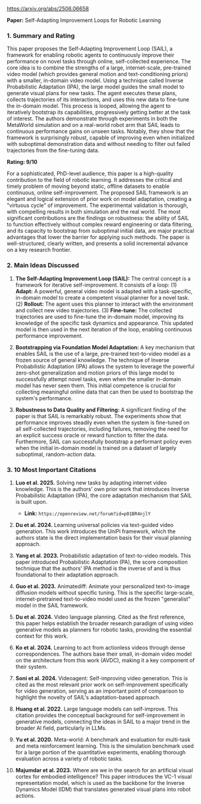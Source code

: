 https://arxiv.org/abs/2506.06658

**Paper:** Self-Adapting Improvement Loops for Robotic Learning

### 1. Summary and Rating

This paper proposes the Self-Adapting Improvement Loop (SAIL), a framework for enabling robotic agents to continuously improve their performance on novel tasks through online, self-collected experience. The core idea is to combine the strengths of a large, internet-scale, pre-trained video model (which provides general motion and text-conditioning priors) with a smaller, in-domain video model. Using a technique called Inverse Probabilistic Adaptation (IPA), the large model guides the small model to generate visual plans for new tasks. The agent executes these plans, collects trajectories of its interactions, and uses this new data to fine-tune the in-domain model. This process is looped, allowing the agent to iteratively bootstrap its capabilities, progressively getting better at the task of interest. The authors demonstrate through experiments in both the MetaWorld simulation and on a real-world robot arm that SAIL leads to continuous performance gains on unseen tasks. Notably, they show that the framework is surprisingly robust, capable of improving even when initialized with suboptimal demonstration data and without needing to filter out failed trajectories from the fine-tuning data.

**Rating: 9/10**

For a sophisticated, PhD-level audience, this paper is a high-quality contribution to the field of robotic learning. It addresses the critical and timely problem of moving beyond static, offline datasets to enable continuous, online self-improvement. The proposed SAIL framework is an elegant and logical extension of prior work on model adaptation, creating a "virtuous cycle" of improvement. The experimental validation is thorough, with compelling results in both simulation and the real world. The most significant contributions are the findings on robustness: the ability of SAIL to function effectively without complex reward engineering or data filtering, and its capacity to bootstrap from suboptimal initial data, are major practical advantages that lower the barrier for applying such methods. The paper is well-structured, clearly written, and presents a solid incremental advance on a key research frontier.

### 2. Main Ideas Discussed

1.  **The Self-Adapting Improvement Loop (SAIL):** The central concept is a framework for iterative self-improvement. It consists of a loop: (1) **Adapt:** A powerful, general video model is adapted with a task-specific, in-domain model to create a competent visual planner for a novel task. (2) **Rollout:** The agent uses this planner to interact with the environment and collect new video trajectories. (3) **Fine-tune:** The collected trajectories are used to fine-tune the in-domain model, improving its knowledge of the specific task dynamics and appearance. This updated model is then used in the next iteration of the loop, enabling continuous performance improvement.

2.  **Bootstrapping via Foundation Model Adaptation:** A key mechanism that enables SAIL is the use of a large, pre-trained text-to-video model as a frozen source of general knowledge. The technique of Inverse Probabilistic Adaptation (IPA) allows the system to leverage the powerful zero-shot generalization and motion priors of this large model to successfully attempt novel tasks, even when the smaller in-domain model has never seen them. This initial competence is crucial for collecting meaningful online data that can then be used to bootstrap the system's performance.

3.  **Robustness to Data Quality and Filtering:** A significant finding of the paper is that SAIL is remarkably robust. The experiments show that performance improves steadily even when the system is fine-tuned on all self-collected trajectories, including failures, removing the need for an explicit success oracle or reward function to filter the data. Furthermore, SAIL can successfully bootstrap a performant policy even when the initial in-domain model is trained on a dataset of largely suboptimal, random-action data.

### 3. 10 Most Important Citations

1.  **Luo et al. 2025.** Solving new tasks by adapting internet video knowledge. This is the authors' own prior work that introduces Inverse Probabilistic Adaptation (IPA), the core adaptation mechanism that SAIL is built upon.
    *   **Link:** `https://openreview.net/forum?id=p01BR4njlY`

2.  **Du et al. 2024.** Learning universal policies via text-guided video generation. This work introduces the UniPi framework, which the authors state is the direct implementation basis for their visual planning approach.
    
3.  **Yang et al. 2023.** Probabilistic adaptation of text-to-video models. This paper introduced Probabilistic Adaptation (PA), the score composition technique that the authors' IPA method is the inverse of and is thus foundational to their adaptation approach.
    
4.  **Guo et al. 2023.** Animatediff: Animate your personalized text-to-image diffusion models without specific tuning. This is the specific large-scale, internet-pretrained text-to-video model used as the frozen "generalist" model in the SAIL framework.

5.  **Du et al. 2024.** Video language planning. Cited as the first reference, this paper helps establish the broader research paradigm of using video generative models as planners for robotic tasks, providing the essential context for this work.

6.  **Ko et al. 2024.** Learning to act from actionless videos through dense correspondences. The authors base their small, in-domain video model on the architecture from this work (AVDC), making it a key component of their system.

7.  **Soni et al. 2024.** Videoagent: Self-improving video generation. This is cited as the most relevant prior work on self-improvement specifically for video generation, serving as an important point of comparison to highlight the novelty of SAIL's adaptation-based approach.

8.  **Huang et al. 2022.** Large language models can self-improve. This citation provides the conceptual background for self-improvement in generative models, connecting the ideas in SAIL to a major trend in the broader AI field, particularly in LLMs.

9.  **Yu et al. 2020.** Meta-world: A benchmark and evaluation for multi-task and meta reinforcement learning. This is the simulation benchmark used for a large portion of the quantitative experiments, enabling thorough evaluation across a variety of robotic tasks.

10. **Majumdar et al. 2023.** Where are we in the search for an artificial visual cortex for embodied intelligence? This paper introduces the VC-1 visual representation model, which is used as the backbone for the Inverse Dynamics Model (IDM) that translates generated visual plans into robot actions.
